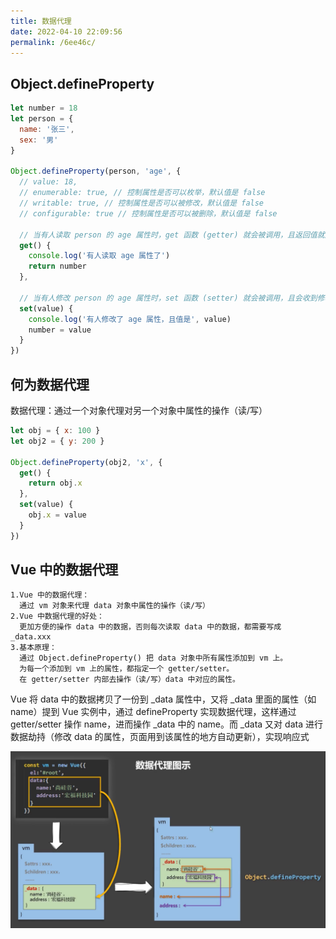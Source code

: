```yaml
---
title: 数据代理
date: 2022-04-10 22:09:56
permalink: /6ee46c/
---
```


## Object.defineProperty

```js
let number = 18
let person = {
  name: '张三',
  sex: '男'
}

Object.defineProperty(person, 'age', {
  // value: 18,
  // enumerable: true, // 控制属性是否可以枚举，默认值是 false
  // writable: true, // 控制属性是否可以被修改，默认值是 false
  // configurable: true // 控制属性是否可以被删除，默认值是 false

  // 当有人读取 person 的 age 属性时，get 函数 (getter) 就会被调用，且返回值就是 age 的值
  get() {
    console.log('有人读取 age 属性了')
    return number
  },

  // 当有人修改 person 的 age 属性时，set 函数 (setter) 就会被调用，且会收到修改的具体值
  set(value) {
    console.log('有人修改了 age 属性，且值是', value)
    number = value
  }
})
```

## 何为数据代理

数据代理：通过一个对象代理对另一个对象中属性的操作（读/写）

```js
let obj = { x: 100 }
let obj2 = { y: 200 }

Object.defineProperty(obj2, 'x', {
  get() {
    return obj.x
  },
  set(value) {
    obj.x = value
  }
})
```

## Vue 中的数据代理

```
1.Vue 中的数据代理：
  通过 vm 对象来代理 data 对象中属性的操作（读/写）
2.Vue 中数据代理的好处：
  更加方便的操作 data 中的数据，否则每次读取 data 中的数据，都需要写成 _data.xxx
3.基本原理：
  通过 Object.defineProperty() 把 data 对象中所有属性添加到 vm 上。
  为每一个添加到 vm 上的属性，都指定一个 getter/setter。
  在 getter/setter 内部去操作（读/写）data 中对应的属性。
```

Vue 将 data 中的数据拷贝了一份到 _data 属性中，又将 _data 里面的属性（如 name）提到 Vue 实例中，通过 defineProperty 实现数据代理，这样通过 getter/setter 操作 name，进而操作 _data 中的 name。而 _data 又对 data 进行数据劫持（修改 data 的属性，页面用到该属性的地方自动更新），实现响应式

![](../../.vuepress/public/img/vue2+3/001.png)
